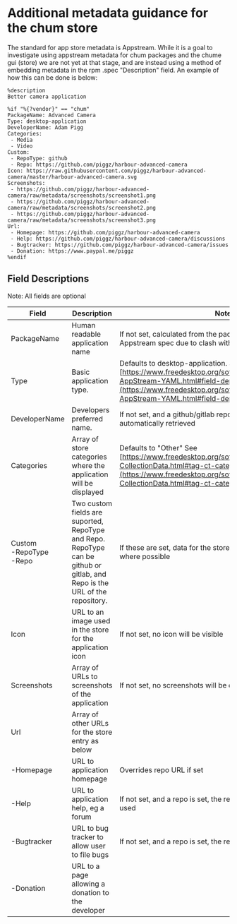 # Additional metadata guidance for the chum store

The standard for app store metadata is Appstream.  While it is a goal to investigate using appstream metadata for chum packages and the chume gui (store) we are not yet at that stage, and are instead using a method of embedding metadata in the rpm .spec "Description" field.  An example of how this can be done is below:

```
%description
Better camera application

%if "%{?vendor}" == "chum"
PackageName: Advanced Camera
Type: desktop-application
DeveloperName: Adam Pigg
Categories:
 - Media
 - Video
Custom:
 - RepoType: github
 - Repo: https://github.com/piggz/harbour-advanced-camera
Icon: https://raw.githubusercontent.com/piggz/harbour-advanced-camera/master/harbour-advanced-camera.svg
Screenshots:
 - https://github.com/piggz/harbour-advanced-camera/raw/metadata/screenshots/screenshot1.png
 - https://github.com/piggz/harbour-advanced-camera/raw/metadata/screenshots/screenshot2.png
 - https://github.com/piggz/harbour-advanced-camera/raw/metadata/screenshots/screenshot3.png
Url:
 - Homepage: https://github.com/piggz/harbour-advanced-camera
 - Help: https://github.com/piggz/harbour-advanced-camera/discussions
 - Bugtracker: https://github.com/piggz/harbour-advanced-camera/issues
 - Donation: https://www.paypal.me/piggz
%endif
```

## Field Descriptions

Note: All fields are optional


| Field                          | Description                                                                                                                 | Notes                                                                                                                                                                                                                                                 |
| ------------------------------ | --------------------------------------------------------------------------------------------------------------------------- | ----------------------------------------------------------------------------------------------------------------------------------------------------------------------------------------------------------------------------------------------------- |
| PackageName                    | Human readable application name                                                                                             | If not set, calculated from the package id. Doesn't follow Appstream spec due to clash with OBS tar\_git service                                                                                                                                       |
| Type                           | Basic application type.                                                                                                     | Defaults to desktop-application. See [https://www.freedesktop.org/software/appstream/docs/sect-AppStream-YAML.html#field-dep11-type](https://www.freedesktop.org/software/appstream/docs/sect-AppStream-YAML.html#field-dep11-type) for valid entries |
| DeveloperName                  | Developers preferred name.                                                                                                  | If not set, and a github/gitlab repo is set then name will be automatically retrieved                                                                                                                                                                    |
| Categories                     | Array of store categories where the application will be displayed                                                           | Defaults to "Other" See [https://www.freedesktop.org/software/appstream/docs/chap-CollectionData.html#tag-ct-categories](https://www.freedesktop.org/software/appstream/docs/chap-CollectionData.html#tag-ct-categories)                              |
| Custom<br>\-RepoType<br>\-Repo | Two custom fields are suported, RepoType and Repo. RepoType can be github or gitlab, and Repo is the URL of the repository. | If these are set, data for the store will be retrieved automatically where possible                                                                                                                                                                   |
| Icon                           | URL to an image used in the store for the application icon                                                                  | If not set, no icon will be visible                                                                                                                                                                                                                   |
| Screenshots                    | Array of URLs to screenshots of the application                                                                             | If not set, no screenshots will be displayed                                                                                                                                                                                                          |
| Url                            | Array of other URLs for the store entry as below                                                                            |                                                                                                                                                                                                                                                       |
| \-Homepage                     | URL to application homepage                                                                                                 | Overrides repo URL if set                                                                                                                                                                                                                             |
| \-Help                         | URL to application help, eg a forum                                                                                         | If not set, and a repo is set, the repo discussion page will be used                                                                                                                                                                                  |
| \-Bugtracker                   | URL to bug tracker to allow user to file bugs                                                                               | If not set, and a repo is set, the repo issues page will be used                                                                                                                                                                                      |
| \-Donation                     | URL to a page allowing a donation to the developer                                                                          |                                                                                                                                                                                                                                                       |



